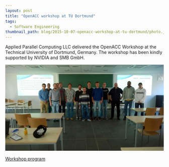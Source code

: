 ```yaml
---
layout: post
title: "OpenACC workshop at TU Dortmund"
tags:
  - Software Engineering
thumbnail_path: blog/2015-10-07-openacc-workshop-at-tu-dortmund/photo.jpg
---
```


Applied Parallel Computing LLC delivered the OpenACC Workshop at the Technical University of Dortmund, Germany. The workshop has been kindly supported by NVIDIA and SMB GmbH.

![alt text](\assets\img\blog\2015-10-07-openacc-workshop-at-tu-dortmund\photo.jpg "Logo Title Text 1")

[Workshop program](\assets\img\blog\2015-10-07-openacc-workshop-at-tu-dortmund\dortmund_openacc.pdf)
